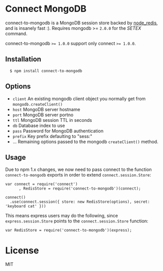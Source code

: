 # Connect MongoDB

connect-to-mongodb is a MongoDB session store backed by [node_redis](http://github.com/mranney/node_redis), and is insanely fast :). Requires mongodb >= `2.0.0` for the _SETEX_ command.

 connect-to-mongodb `>= 1.0.0` support only connect `>= 1.0.0`.

## Installation

	  $ npm install connect-to-mongodb

## Options
  
  - `client` An existing mongodb client object you normally get from `mongodb.createClient()`
  - `host` MongoDB server hostname
  - `port` MongoDB server portno
  - `ttl` MongoDB session TTL in seconds
  - `db` Database index to use
  - `pass` Password for MongoDB authentication
  - `prefix` Key prefix defaulting to "sess:"
  - ...    Remaining options passed to the mongodb `createClient()` method.

## Usage

 Due to npm 1.x changes, we now need to pass connect to the function `connect-to-mongodb` exports in order to extend `connect.session.Store`:

    var connect = require('connect')
	 	  , RedisStore = require('connect-to-mongodb')(connect);

    connect()
      .use(connect.session({ store: new RedisStore(options), secret: 'keyboard cat' }))
 

 This means express users may do the following, since `express.session.Store` points to the `connect.session.Store` function:
 
    var RedisStore = require('connect-to-mongodb')(express);

# License

  MIT